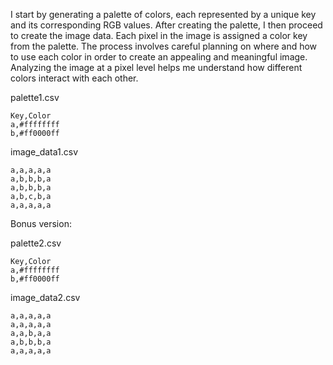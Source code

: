 I start by generating a palette of colors, each represented by a unique key and its corresponding RGB values. After creating the palette, I then proceed to create the image data. Each pixel in the image is assigned a color key from the palette. The process involves careful planning on where and how to use each color in order to create an appealing and meaningful image. Analyzing the image at a pixel level helps me understand how different colors interact with each other.

palette1.csv
```csv
Key,Color
a,#ffffffff
b,#ff0000ff
```

image_data1.csv
```csv
a,a,a,a,a
a,b,b,b,a
a,b,b,b,a
a,b,c,b,a
a,a,a,a,a
```

Bonus version:

palette2.csv
```csv
Key,Color
a,#ffffffff
b,#ff0000ff
```

image_data2.csv
```csv
a,a,a,a,a
a,a,a,a,a
a,a,b,a,a
a,b,b,b,a
a,a,a,a,a
```

